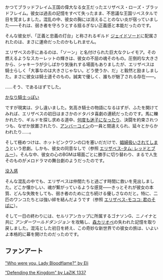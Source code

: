 <!-- title: エリザベス・ローズ・ブラッドフレイム -->
<!-- status: 生存 -->

かつてブラッドフレイム王国の偉大なる女王だったエリザベス・ローズ・ブラッドフレイム。彼女は過去の記憶をすべて失ったまま、不思議な王国リベスタルで目を覚ましました。混乱の中、彼女の胸には消えることのない炎が宿っていました――それは、弱き者を守ろうとする揺るぎない正義感と本能だったのです。

そんな彼女が、「正義と忠義の灯台」と称されるギルド [ジェイドソード](https://www.youtube.com/live/2qiX7084obE?si=wjA60_hrPgwaKHhO&t=3519)に配属されたのは、まさに運命だったのかもしれません。

エリザベスの手にあるのは、「ソーン」と名付けられた巨大なクレイモア。その燃えるようなスカーレットの輝きは、彼女の不屈の魂そのもの。圧倒的な大きさから、シャキーラが少しばかり気後れする場面もありましたが、エリザベスは騎士らしく「大事なのは大きさじゃない。どう使うか、だ」と毅然と励ましました。まさに彼女は騎士道そのもの。誠実で優しく、誰もが魅了される存在――。

……そう、であるはずでした。

[かなり騎士っぽい](#embed:https://www.youtube.com/live/2qiX7084obE?feature=shared&t=8613)

ですが現実は、少し違いました。気高き騎士の物語になるはずが、ふたを開けてみれば、エリザベスの初日はまさかのドタバタ喜劇の連続だったのです。馬に轢かれたり、ギルドを探し求める道中、[何度も迷子になったり](https://www.youtube.com/live/2qiX7084obE?si=uOp34AwQFe8CymWf&t=8087)、決闘を約束されつつも、なぜか放置されたり、[アンバーコイン](https://www.youtube.com/live/2qiX7084obE?si=yttis-Jdo0fiakRM&t=7205)の一員と間違えられ、延々とからかわれたり……。

そして極めつけは、ホットピンクワンの口を塞いだだけで、[娼婦扱いされてしまう](https://www.youtube.com/live/2qiX7084obE?si=yttis-Jdo0fiakRM&t=7205)という悲劇。しかも、彼女の同意なしで（参照 [エリザベス-タム: レッドとブルー](#edge:liz-kronii)）。そんな中、彼女の心のBGMは場面ごとに勝手に切り替わり、まるで人生そのものがメロドラマの舞台劇のようだったのです。

[没入感](#embed:https://www.youtube.com/live/2qiX7084obE?t=8848)

そんな混乱の中でも、エリザベスは仲間たちと過ごす時間に救いを見出しました。どこか懐かしい、魂が繋がっているような感覚――きっとそれが彼女の本質、どんな失敗をしても、弱き者のために立ち続ける優しさなのだと。特に、二匹のワンコたちとは強い絆を結んだようです（参照 [エリザベス-モココ: 君のそばに](#edge:mococo-liz)）。

そして一日の終わりには、セルリアンカップに所属するゴナソンG、ニノイナと共に _アンダーワールドダンジョン_ を攻略し、[森カリオペ](https://www.youtube.com/live/2qiX7084obE?feature=shared&t=12428)の失われた記憶を取り戻しました。混沌とした初日を終え、この奇妙な新世界での彼女の旅は、いよいよ本格的に幕を開けたのだったのです。

## ファンアート

["Who were you, Lady Bloodflame?" by Eli](https://x.com/Elisbian_/status/1899423935571333292)

["Defending the Kingdom" by LaZIK 1337](https://x.com/lazik_1337/status/1898490450949865975)
